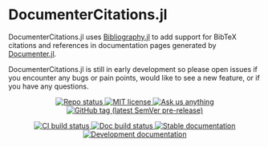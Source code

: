 # DocumenterCitations.jl
DocumenterCitations.jl uses [Bibliography.jl](https://github.com/Humans-of-Julia/Bibliography.jl) to add support for BibTeX citations and references in documentation pages generated by [Documenter.jl](https://github.com/JuliaDocs/Documenter.jl).

DocumenterCitations.jl is still in early development so please open issues if you encounter any bugs or pain points, would like
to see a new feature, or if you have any questions.

<!-- Information badges -->
<p align="center">
  <a href="https://www.repostatus.org/#active">
    <img alt="Repo status" src="https://www.repostatus.org/badges/latest/active.svg?style=flat-square" />
  </a>
  <a href="https://mit-license.org">
    <img alt="MIT license" src="https://img.shields.io/badge/License-MIT-blue.svg?style=flat-square">
  </a>
  <a href="https://github.com/ali-ramadhan/DocumenterCitations.jl/issues/new">
    <img alt="Ask us anything" src="https://img.shields.io/badge/Ask%20us-anything-1abc9c.svg?style=flat-square">
  </a>
  <a href="https://github.com/ali-ramadhan/DocumenterCitations.jl/releases">
    <img alt="GitHub tag (latest SemVer pre-release)" src="https://img.shields.io/github/v/tag/ali-ramadhan/DocumenterCitations.jl?include_prereleases&label=latest%20version&logo=github&sort=semver&style=flat-square">
  </a>
</p>

<!-- CI and documentation badges -->
<p align="center">
  <a href="https://github.com/ali-ramadhan/DocumenterCitations.jl/actions/workflows/ci.yml">
    <img alt="CI build status" src="https://github.com/ali-ramadhan/DocumenterCitations.jl/actions/workflows/ci.yml/badge.svg">
  </a>
  <a href="https://github.com/ali-ramadhan/DocumenterCitations.jl/actions/workflows/Docs.yml">
    <img alt="Doc build status" src="https://github.com/ali-ramadhan/DocumenterCitations.jl/actions/workflows/Docs.yml/badge.svg">
  </a>
  <a href="https://ali-ramadhan.github.io/DocumenterCitations.jl/dev">
    <img alt="Stable documentation" src="https://img.shields.io/badge/documentation-stable%20release-blue?style=flat-square">
  </a>
  <a href="https://ali-ramadhan.github.io/DocumenterCitations.jl/dev">
    <img alt="Development documentation" src="https://img.shields.io/badge/documentation-in%20development-orange?style=flat-square">
  </a>
</p>
